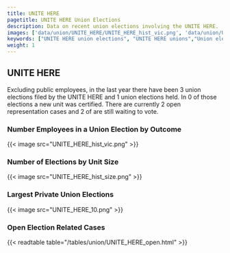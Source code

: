 ```yaml
---
title: UNITE HERE
pagetitle: UNITE HERE Union Elections
description: Data on recent union elections involving the UNITE HERE.
images: ['data/union/UNITE_HERE/UNITE_HERE_hist_vic.png', 'data/union/UNITE_HERE/UNITE_HERE_hist_size.png', 'data/union/UNITE_HERE/UNITE_HERE_10.png']
keywords: ["UNITE HERE union elections", "UNITE HERE unions","Union elections"]
weight: 1
---
```

##  UNITE HERE

Excluding public employees, in the last year there have been 3 union elections filed by the UNITE HERE and 1 union elections held. In 0 of those elections a new unit was certified. There are currently 2 open representation cases and 2 of are still waiting to vote.

### Number Employees in a Union Election by Outcome
{{< image src="UNITE_HERE_hist_vic.png" >}}

### Number of Elections by Unit Size
{{< image src="UNITE_HERE_hist_size.png" >}}

### Largest Private Union Elections
{{< image src="UNITE_HERE_10.png" >}}

### Open Election Related Cases
{{< readtable table="/tables/union/UNITE_HERE_open.html" >}}


